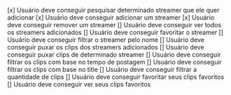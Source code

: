 [x] Usuário deve conseguir pesquisar determinado streamer que ele quer adicionar
[x] Usuário deve conseguir adicionar um streamer
[x] Usuário deve conseguir remover um streamer
[] Usuário deve conseguir ver todos os streamers adicionados
[] Usuário deve conseguir favoritar o streamer
[] Usuário deve conseguir filtrar o streamer pelo nome
[] Usuário deve conseguir puxar os clips dos streamers adicionados
[] Usuário deve conseguir puxar clips de determinado streamer
[] Usuário deve conseguir filtrar os clips com base no tempo de postagem
[] Usuário deve conseguir filtrar os clips com base no title
[] Usuário deve conseguir filtrar a quantidade de clips
[] Usuário deve conseguir favoritar seus clips favoritos
[] Usuário deve conseguir ver seus clips favoritos